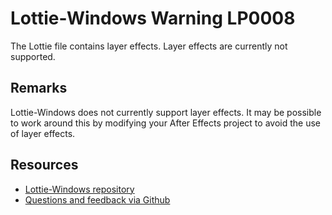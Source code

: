 ﻿[comment]: # (name:LayerEffectsIsNotSupported)
[comment]: # (text:{layer} has layer effects, which is not supported.)

# Lottie-Windows Warning LP0008

The Lottie file contains layer effects. Layer effects are currently not supported.

## Remarks
Lottie-Windows does not currently support layer effects. It may be possible to work around this by modifying your After Effects project to avoid the use of layer effects.

## Resources

* [Lottie-Windows repository](https://aka.ms/lottie)
* [Questions and feedback via Github](https://github.com/windows-toolkit/Lottie-Windows/issues)
